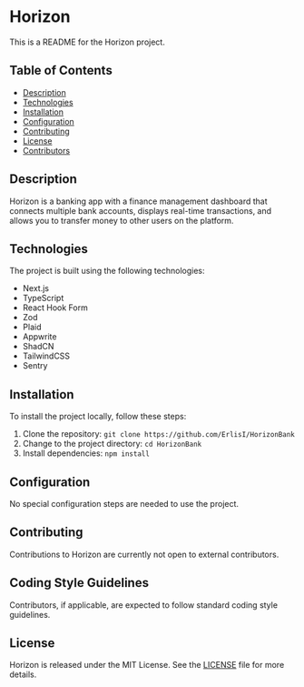 # Horizon

This is a README for the Horizon project.

## Table of Contents
- [Description](#description)
- [Technologies](#technologies)
- [Installation](#installation)
- [Configuration](#configuration)
- [Contributing](#contributing)
- [License](#license)
- [Contributors](#contributors)

## Description
Horizon is a banking app with a finance management dashboard that connects multiple bank accounts, displays real-time transactions, and allows you to transfer money to other users on the platform.

## Technologies
The project is built using the following technologies:
- Next.js
- TypeScript
- React Hook Form
- Zod
- Plaid
- Appwrite
- ShadCN
- TailwindCSS
- Sentry

## Installation
To install the project locally, follow these steps:
1. Clone the repository: `git clone https://github.com/ErlisI/HorizonBank`
2. Change to the project directory: `cd HorizonBank`
3. Install dependencies: `npm install`

## Configuration
No special configuration steps are needed to use the project.

## Contributing
Contributions to Horizon are currently not open to external contributors.

## Coding Style Guidelines
Contributors, if applicable, are expected to follow standard coding style guidelines.

## License
Horizon is released under the MIT License. See the [LICENSE](LICENSE) file for more details.
